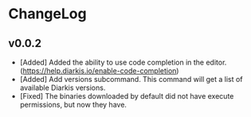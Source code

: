 # ChangeLog

## v0.0.2

- [Added] Added the ability to use code completion in the editor.(https://help.diarkis.io/enable-code-completion)
- [Added] Add versions subcommand. This command will get a list of available Diarkis versions.
- [Fixed] The binaries downloaded by default did not have execute permissions, but now they have.
